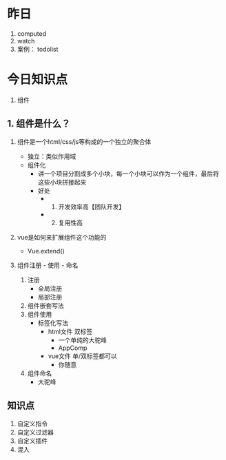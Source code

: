 # 昨日
1. computed
2. watch 
3. 案例： todolist 

# 今日知识点
1. 组件

## 1. 组件是什么？
1. 组件是一个html/css/js等构成的一个独立的聚合体
    - 独立：类似作用域
    - 组件化
        - 讲一个项目分割成多个小块，每一个小块可以作为一个组件，最后将这些小块拼接起来
        - 好处
            - 1. 开发效率高【团队开发】
            - 2. 复用性高

2. vue是如何来扩展组件这个功能的
    - Vue.extend()
3. 组件注册 - 使用 - 命名 
    1. 注册
        - 全局注册
        - 局部注册
    2. 组件嵌套写法
    3. 组件使用
        - 标签化写法
            - html文件   双标签
                - 一个单纯的大驼峰    <Hell/>
                - AppComp     <app-comp></app-comp>
            - vue文件    单/双标签都可以
                - 你随意
    4. 组件命名
        - 大驼峰

## 知识点
1. 自定义指令
2. 自定义过滤器
3. 自定义插件
4. 混入